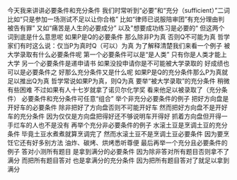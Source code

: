 今天我来讲讲必要条件和充分条件
我们时常听到“必要”和“充分（sufficient）”二词
比如“只是参加一场测试不足以让你合格”
比如“律师已说服陪审团”有充分理由判被告有罪”
又如“痛苦是人生的必要成分”
以及"想要成功练习是必要的“
但这两个词到底是什么意思呢
如果P是Q的必要条件 那么除非P为真 否则Q不可能为真
哲学家们有时这么说：仅当P为真时Q（可以）为真
为了解释清楚我们来看一个例子
被大学录取有什么必要条件呢
第一个必要条件可以是“是人类”
只有你是人类才能上大学
另一个必要条件是递申请书
如果没投申请你是不可能被大学录取的
好成绩也可以是必要条件之
好那么充分条件又是什么呢
如果P是Q的充分条件那么P为真就足以推出Q为真
哲学常说如果P为真，则Q为真
要举“被大学录取”的充分条件
稍微有些困难
不过如果有人十七岁就拿了诺贝尔化学奖
看来他足以被录取了（充分条件）
必要条件和充分条件可任意“组合”
举个非充分必要条件的例子
把好方向盘是开好车的必要条件
除非把好了方向盘否则不可能开好车
然而把好方向盘不是开好车的充分条件
因为仅仅是方向盘把得好还不够说明车开得好
抓着方向盘但开得一手烂车的人也不是没有
再举个充分非必要条件的例子
水滚土豆是烹调土豆的充分条件
毕竟土豆水煮煮就算烹调完了
然而水滚土豆不是烹调土豆必要条件
因为要烹饪它还有好多别方法
油炸、碳烤、烘烤悉听尊便
最后再举一个充分且必要条件的例子
答对小测所有题目
是拿到满分的必要条件
因为除非答对所有题目否则拿不了满分
而把所有题目答对
也是拿满分的充分条件
因为把所有题目答对了就足以拿到满分